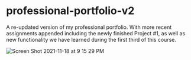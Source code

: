 # professional-portfolio-v2
A re-updated version of my professional portfolio. With more recent assignments appended including the newly finished Project #1, as well as new functionality we have learned during the first third of this course.

![Screen Shot 2021-11-18 at 9 15 29 PM](https://user-images.githubusercontent.com/88065363/142558994-02506262-a473-4f7d-9a37-f905c3b955b0.png)
